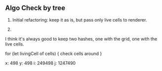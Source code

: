 ## Algo Check by tree

1. Initial refactoring: keep it as is, but pass only live cells to renderer.

2. 

I think it's always good to keep two hashes, one with the grid, one with the live cells.


for (let livingCell of cells) {
    check cells around
}


x: 498  y: 498  i:  249498    j: 1247490



